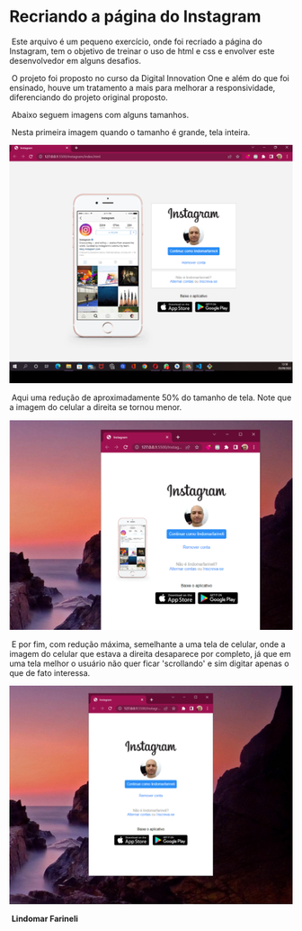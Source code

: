 # Recriando a página do Instagram

​	Este arquivo é um pequeno exercício, onde foi recriado a página do Instagram, tem o objetivo de treinar o uso de html e css e envolver este desenvolvedor em alguns desafios.

​	O projeto foi proposto no curso da Digital Innovation One e além do que foi ensinado, houve um tratamento a mais para melhorar a responsividade, diferenciando do projeto original proposto.

​	Abaixo seguem imagens com alguns tamanhos.

​	Nesta primeira imagem quando o tamanho é grande, tela inteira.



<img src= "Instagram/img/instagram1.png"> 



​	Aqui uma redução de aproximadamente 50% do tamanho de tela. Note que a imagem do celular a direita se tornou menor.

<img src= "Instagram/img/instagram2.png">



​	E por fim, com redução máxima, semelhante a uma tela de celular, onde a imagem do celular que estava a direita desaparece por completo, já que em uma tela melhor o usuário não quer ficar 'scrollando' e sim digitar apenas o que de fato interessa.

<img src= "Instagram/img/instagram3.png">





​															                                                                                  		 **Lindomar Farineli**